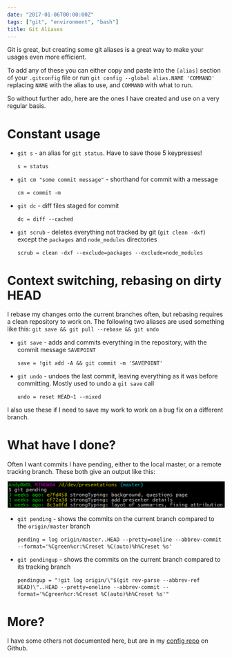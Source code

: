 ```yaml
---
date: "2017-01-06T00:00:00Z"
tags: ["git", "environment", "bash"]
title: Git Aliases
---
```


Git is great, but creating some git aliases is a great way to make your usages even more efficient.

To add any of these you can either copy and paste into the `[alias]` section of your `.gitconfig` file or run `git config --global alias.NAME 'COMMAND'` replacing `NAME` with the alias to use, and `COMMAND` with what to run.

So without further ado, here are the ones I have created and use on a very regular basis.

# Constant usage

* `git s` - an alias for `git status`.  Have to save those 5 keypresses!

  ```
  s = status
  ```

* `git cm "some commit message"` - shorthand for commit with a message

  ```
  cm = commit -m
  ```

* `git dc` - diff files staged for commit

  ```
  dc = diff --cached
  ```

* `git scrub` - deletes everything not tracked by git (`git clean -dxf`) except the `packages` and `node_modules` directories

  ```
  scrub = clean -dxf --exclude=packages --exclude=node_modules
  ```

# Context switching, rebasing on dirty HEAD

I rebase my changes onto the current branches often, but rebasing requires a clean repository to work on.  The following two aliases are used something like this: `git save && git pull --rebase && git undo`

* `git save` - adds and commits everything in the repository, with the commit message `SAVEPOINT`

  ```
  save = !git add -A && git commit -m 'SAVEPOINT'
  ```

* `git undo` - undoes the last commit, leaving everything as it was before committing.  Mostly used to undo a `git save` call

  ```
  undo = reset HEAD~1 --mixed
  ```

I also use these if I need to save my work to work on a bug fix on a different branch.

# What have I done?

Often I want commits I have pending, either to the local master, or a remote tracking branch.  These both give an output like this:

![Git Pending](/images/git-pending.png)

* `git pending` - shows the commits on the current branch compared to the `origin/master` branch

  ```
  pending = log origin/master..HEAD --pretty=oneline --abbrev-commit --format='%Cgreen%cr:%Creset %C(auto)%h%Creset %s'
  ```

* `git pendingup` - shows the commits on the current branch compared to its tracking branch

  ```
  pendingup = "!git log origin/\"$(git rev-parse --abbrev-ref HEAD)\"..HEAD --pretty=oneline --abbrev-commit --format='%Cgreen%cr:%Creset %C(auto)%h%Creset %s'"
  ```

# More?

I have some others not documented here, but are in my [config repo](https://github.com/Pondidum/config/blob/master/configs/.gitconfig) on Github.
